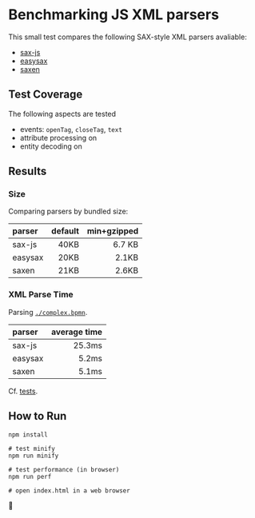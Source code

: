 # Benchmarking JS XML parsers

This small test compares the following SAX-style XML parsers avaliable:

* [sax-js](https://github.com/isaacs/sax-js)
* [easysax](https://github.com/vflash/easysax)
* [saxen](https://github.com/nikku/saxen)

## Test Coverage

The following aspects are tested

* events: `openTag`, `closeTag`, `text`
* attribute processing on
* entity decoding on


## Results

### Size

Comparing parsers by bundled size:

| parser | default | min+gzipped |
| :--- | ---:|---:|
| sax-js | 40KB | 6.7 KB |
| easysax | 20KB | 2.1KB |
| saxen | 21KB | 2.6KB |

### XML Parse Time

Parsing [`./complex.bpmn`](./complex.bpmn).

| parser | average time |
| :--- | ---:|
| sax-js | 25.3ms |
| easysax | 5.2ms |
| saxen | 5.1ms |

Cf. [tests](./index.js).


## How to Run

```
npm install

# test minify
npm run minify

# test performance (in browser)
npm run perf

# open index.html in a web browser
```

 :rocket:

